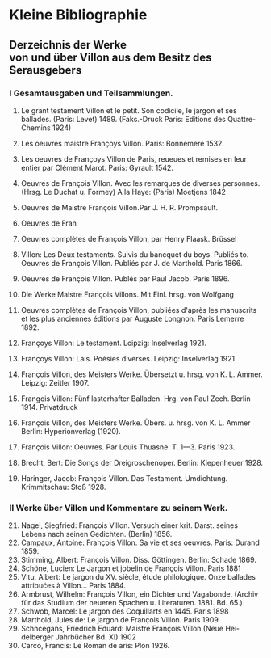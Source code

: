 # Kleine Bibliographie

<a name="148"></a>
## Derzeichnis der Werke<br />von und über Villon aus dem Besitz des Serausgebers

### Ⅰ Gesamtausgaben und Teilsammlungen.

1. Le grant testament Villon et le petit. Son codicile, le jargon et ses ballades. (Paris: Levet) 1489. (Faks.-Druck Paris: Editions des Quattre-Chemins 1924)
2. Les oeuvres maistre Françoys Villon. Paris: Bonnemere 1532.
3. Les oeuvres de Françoys Villon de Paris, reueues et remises en leur entier par Clément Marot. Paris: Gyrault 1542.
4. Oeuvres de François Villon. Avec les remarques de diverses per­sonnes. (Hrsg. Le Duchat u. Formey) A la Haye: (Paris) Moet­jens 1842
5. Oeuvres de Maistre François Villon.Par J. H. R. Prompsault.
6. Oeuvres de Fran


8. Oeuvres complètes de François Villon, par Henry Flaask. Brüssel
9. Villon: Les Deux testaments. Suivis du bancquet du boys. Publiés to. Oeuvres de François Villon. Publiés par J. de Marthold. Paris 1866.
10. Oeuvres de François Villon. Publés par Paul Jacob. Paris 1896.
11. Die Werke Maistre François Villons. Mit Einl. hrsg. von Wolfgang
12. Oeuvres complètes de François Villon, publiées d'après les manu­scrits et les plus anciennes éditions par Auguste Longnon. Paris Lemerre 1892.
13. Françoys Villon: Le testament. Lcipzig: Inselverlag 1921.
14. <a name="150"></a>Françoys Villon: Lais. Poésies diverses. Leipzig: Inselverlag 1921.
15. François Villon, des Meisters Werke. Übersetzt u. hrsg. von K. L. Ammer. Leipzig: Zeitler 1907.
16. Frangois Villon: Fünf lasterhafter Balladen. Hrg. von Paul Zech. Berlin 1914. Privatdruck
17. François Villon, des Meisters Werke. Übers. u. hrsg. von K. L. Ammer Berlin: Hyperionverlag (1920).
18. François Villon: Oeuvres. Par Louis Thuasne. T. 1—3. Paris 1923.
19. Brecht, Bert: Die Songs der Dreigroschenoper. Berlin: Kiepen­heuer 1928.
20. Haringer, Jacob: François Villon. Das Testament. Umdichtung. Krimmitschau: Stoß 1928.

### Ⅱ Werke über Villon und Kommentare zu seinem Werk.

21. Nagel, Siegfried: François Villon. Versuch einer krit. Darst. seines Lebens nach seinen Gedichten. (Berlin) 1856.
22. Campaux, Antoine: François Villon. Sa vie et ses oeuvres. Paris: Durand 1859.
23. Stimming, Albert: François Villon. Diss. Göttingen. Berlin: Scha­de 1869.
24. Schöne, Lucien: Le Jargon et jobelin de François Villon. Paris 1881
25. Vitu, Albert: Le jargon du XV. siècle, étude philologique. Onze ballades attribućes à Villon… Paris 1884.
26. Armbrust, Wilhelm: François Villon, ein Dichter und Vagabonde. (Archiv für das Studium der neueren Spachen u. Literaturen. 1881. Bd. 65.)
27. Schwob, Marcel: Le jargon des Coquillarts en 1445. Paris 1898
28. Marthold, Jules de: Le jargon de François Villon. Paris 1909
29. Schncegans, Friedrich Eduard: Maistre François Villon (Neue Hei­delberger Jahrbücher Bd. XI) 1902
30. Carco, Francis: Le Roman de aris: Plon 1926.
